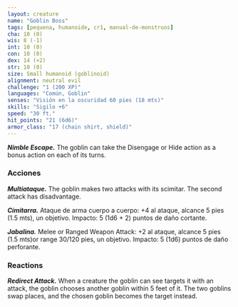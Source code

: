 ```yaml
---
layout: creature
name: "Goblin Boss"
tags: [pequena, humanoide, cr1, manual-de-monstruos]
cha: 10 (0)
wis: 8 (-1)
int: 10 (0)
con: 10 (0)
dex: 14 (+2)
str: 10 (0)
size: Small humanoid (goblinoid)
alignment: neutral evil
challenge: "1 (200 XP)"
languages: "Común, Goblin"
senses: "Visión en la oscuridad 60 pies (18 mts)"
skills: "Sigilo +6"
speed: "30 ft."
hit_points: "21 (6d6)"
armor_class: "17 (chain shirt, shield)"
---
```


***Nimble Escape.*** The goblin can take the Disengage or Hide action as a bonus action on each of its turns.

### Acciones

***Multiataque.*** The goblin makes two attacks with its scimitar. The second attack has disadvantage.

***Cimitarra.*** Ataque de arma cuerpo a cuerpo: +4 al ataque, alcance 5 pies (1.5 mts), un objetivo. Impacto: 5 (1d6 + 2) puntos de daño cortante.

***Jabalina.*** Melee or Ranged Weapon Attack: +2 al ataque, alcance 5 pies (1.5 mts)or range 30/120 pies, un objetivo. Impacto: 5 (1d6) puntos de daño perforante.

### Reactions

***Redirect Attack.*** When a creature the goblin can see targets it with an attack, the goblin chooses another goblin within 5 feet of it. The two goblins swap places, and the chosen goblin becomes the target instead.